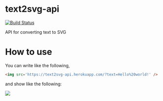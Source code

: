 # text2svg-api
[![Build Status](https://travis-ci.com/zawataki/text2svg-api.svg?branch=master)](https://travis-ci.com/zawataki/text2svg-api)

API for converting text to SVG

# How to use
You can write like the following,
```html
<img src='https://text2svg-api.herokuapp.com/?text=Hello%20world!' />
```
and show like the following:

<img src='https://text2svg-api.herokuapp.com/?text=Hello%20world!' />
